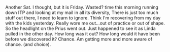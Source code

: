 Another Sat. I thought, but it is Friday. Wasted? time this morning running down ITP and looking at my mail in all its diversity, There is just too much stuff out there, I need to learn to ignore.
Think I'm recovering from my day with the kids yesterday. Really wore me out...out of practice or out of shape.
So the headlight on the Prius went out. Just happened to see it as Linda pulled in the other day. How long was it out? How long would it have been before we discovered it? Chance. Am getting more and more aware of chance. (and choice).
                                                                                                                                                                                                                                                                                                                                                                                                                                                                                                                                                                                                                                                   